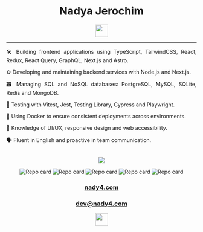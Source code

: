 <div class="text" align="center">
  <h1>Nadya Jerochim</h1>
  <a href="https://www.linkedin.com/in/nady4/"><img src="https://img.shields.io/badge/LinkedIn-0077B5?style=for-the-badge&logo=linkedin&logoColor=white" height="33px"/></a>
  <hr>
  <p align="justify">🛠️ Building frontend applications using TypeScript, TailwindCSS, React, Redux, React Query, GraphQL, Next.js and Astro.</p>
  <p align="justify">⚙️ Developing and maintaining backend services with Node.js and Next.js.</p>
  <p align="justify">🗃️ Managing SQL and NoSQL databases: PostgreSQL, MySQL, SQLite, Redis and MongoDB.</p>
  <p align="justify">🧪 Testing with Vitest, Jest, Testing Library, Cypress and Playwright.</p>
  <p align="justify">🐳 Using Docker to ensure consistent deployments across environments.</p>
  <p align="justify">🎨 Knowledge of UI/UX, responsive design and web accessibility.</p>
  <p align="justify">🗣️ Fluent in English and proactive in team communication.</p>
  <br>
  <img src='https://github-readme-stats.vercel.app/api/top-langs/?username=nady4&layout=compact&theme=nightowl&hide=swift,csharp'/>
  <p align="center">
    <img src="https://github-readme-stats.vercel.app/api/pin/?username=nady4&repo=nya-store&theme=jolly" alt="Repo card">
    <img src="https://github-readme-stats.vercel.app/api/pin/?username=nady4&repo=calendar-money&theme=merko" alt="Repo card">
    <img src="https://github-readme-stats.vercel.app/api/pin/?username=nady4&repo=ai-face-detect&theme=ambient_gradient" alt="Repo card">
    <img src="https://github-readme-stats.vercel.app/api/pin/?username=Transistemas-ac&repo=app-ui&theme=omni" alt="Repo card">
  <img src="https://github-readme-stats.vercel.app/api/pin/?username=nady4&repo=portfolio&theme=graywhite" alt="Repo card">
  </p>
  <h3 align="center"><a href="https://nady4.com/">nady4.com</a></h3>
  <h3 align="center"><a href="mailto:dev@nady4.com">dev@nady4.com</a></h3>
  <img src="https://user-images.githubusercontent.com/5679180/79618120-0daffb80-80be-11ea-819e-d2b0fa904d07.gif" width="33px">
</div>
